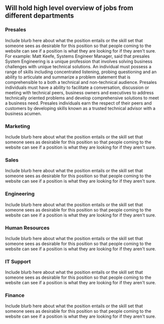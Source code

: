 ## Will hold high level overview of jobs from different departments

### Presales
Include blurb here about what the position entails or the skill set that someone sees as desirable for this position so that people coming to the website can see if a position is what they are looking for if they aren't sure. For example:
Matt Keefe, Systems Engineer Manager, said that presales System Engineering is a unique profession that involves solving business challenges with unique technical solutions. An individual must possess a range of skills including concentrated listening, probing questioning and an ability to articulate and summarize a problem statement that is comprehensible to a both a technical and non-technical audience. Presales individuals must have a ability to facilitate a conversation, discussion or meeting with technical peers, business owners and executives to address technically oriented problems and develop comprehensive solutions to meet a business need. Presales individuals earn the respect of their peers and customers by developing skills known as a trusted technical advisor with a business acumen.


### Marketing
Include blurb here about what the position entails or the skill set that someone sees as desirable for this position so that people coming to the website can see if a position is what they are looking for if they aren't sure.


### Sales
Include blurb here about what the position entails or the skill set that someone sees as desirable for this position so that people coming to the website can see if a position is what they are looking for if they aren't sure.


### Engineering
Include blurb here about what the position entails or the skill set that someone sees as desirable for this position so that people coming to the website can see if a position is what they are looking for if they aren't sure.


### Human Resources
Include blurb here about what the position entails or the skill set that someone sees as desirable for this position so that people coming to the website can see if a position is what they are looking for if they aren't sure.


### IT Support
Include blurb here about what the position entails or the skill set that someone sees as desirable for this position so that people coming to the website can see if a position is what they are looking for if they aren't sure.


### Finance
Include blurb here about what the position entails or the skill set that someone sees as desirable for this position so that people coming to the website can see if a position is what they are looking for if they aren't sure.

